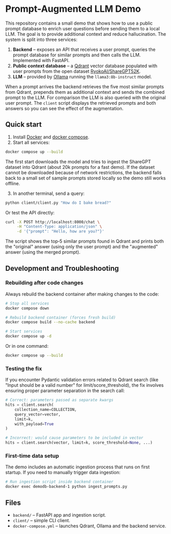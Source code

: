 # Prompt-Augmented LLM Demo

This repository contains a small demo that shows how to use a public prompt
database to enrich user questions before sending them to a local LLM.  The goal
is to provide additional context and reduce hallucination.  The system is split
into three services:

1. **Backend** – exposes an API that receives a user prompt, queries the prompt database for similar prompts and then calls the LLM. Implemented with FastAPI.
2. **Public context database** – a [Qdrant](https://qdrant.tech/) vector database populated with user prompts from the open dataset [RyokoAI/ShareGPT52K](https://huggingface.co/datasets/RyokoAI/ShareGPT52K).
3. **LLM** – provided by [Ollama](https://github.com/ollama/ollama) running the
   `llama3:8b-instruct` model.

When a prompt arrives the backend retrieves the five most similar prompts from
Qdrant, prepends them as additional context and sends the combined prompt to the
LLM.  For comparison the LLM is also queried with the original user prompt.  The
`client` script displays the retrieved prompts and both answers so you can see
the effect of the augmentation.

## Quick start

1. Install [Docker](https://docs.docker.com/get-docker/) and
   [docker compose](https://docs.docker.com/compose/).
2. Start all services:

```bash
docker compose up --build
```

The first start downloads the model and tries to ingest the ShareGPT dataset into
Qdrant (about 20k prompts for a fast demo). If the dataset cannot be downloaded
because of network restrictions, the backend falls back to a small set of sample
prompts stored locally so the demo still works offline.

3. In another terminal, send a query:

```bash
python client/client.py "How do I bake bread?"
```

Or test the API directly:

```bash
curl -X POST http://localhost:8000/chat \
     -H "Content-Type: application/json" \
     -d '{"prompt": "Hello, how are you?"}'
```

The script shows the top‑5 similar prompts found in Qdrant and prints both the
"original" answer (using only the user prompt) and the "augmented" answer (using
the merged prompt).

## Development and Troubleshooting

### Rebuilding after code changes

Always rebuild the backend container after making changes to the code:

```bash
# Stop all services
docker compose down

# Rebuild backend container (forces fresh build)
docker compose build --no-cache backend

# Start services
docker compose up -d
```

Or in one command:

```bash
docker compose up --build
```

### Testing the fix

If you encounter Pydantic validation errors related to Qdrant search (like "Input should be a valid number" for limit/score_threshold), the fix involves ensuring proper parameter separation in the search call:

```python
# Correct: parameters passed as separate kwargs
hits = client.search(
    collection_name=COLLECTION,
    query_vector=vector,
    limit=k,
    with_payload=True
)

# Incorrect: would cause parameters to be included in vector
hits = client.search(vector, limit=k, score_threshold=None, ...)
```

### First-time data setup

The demo includes an automatic ingestion process that runs on first startup. If you need to manually trigger data ingestion:

```bash
# Run ingestion script inside backend container
docker exec demodb-backend-1 python ingest_prompts.py
```

## Files

- `backend/` – FastAPI app and ingestion script.
- `client/` – simple CLI client.
- `docker-compose.yml` – launches Qdrant, Ollama and the backend service.



